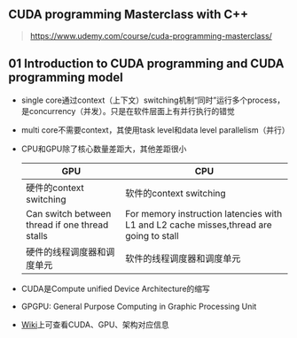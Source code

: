 

> 



## CUDA programming Masterclass with C++

> https://www.udemy.com/course/cuda-programming-masterclass/

## 01 Introduction to CUDA programming and CUDA programming model

- single core通过context（上下文）switching机制“同时”运行多个process，是concurrency（并发）。只是在软件层面上有并行执行的错觉

- multi core不需要context，其使用task level和data level parallelism（并行）

- CPU和GPU除了核心数量差距大，其他差距很小

    | GPU                                            | CPU                                                          |
    | ---------------------------------------------- | ------------------------------------------------------------ |
    | 硬件的context switching                        | 软件的context switching                                      |
    | Can switch between thread if one thread stalls | For memory instruction latencies with L1 and L2 cache misses,thread are going to stall |
    | 硬件的线程调度器和调度单元                     | 软件的线程调度器和调度单元                                   |

- CUDA是Compute unified Device Architecture的缩写

- GPGPU: General Purpose Computing in Graphic Processing Unit

- [Wiki](https://zh.wikipedia.org/wiki/CUDA#%E6%98%BE%E5%8D%A1%E7%9A%84%E5%8F%97%E6%94%AF%E6%8C%81%E6%83%85%E5%86%B5)上可查看CUDA、GPU、架构对应信息
